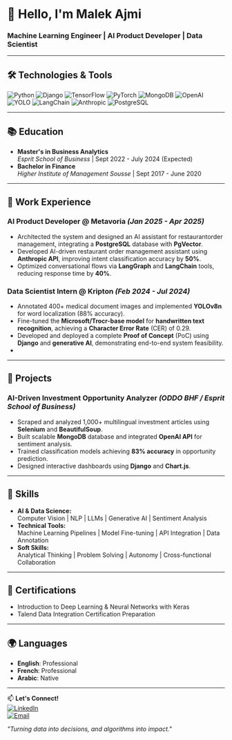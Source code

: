 # 👋 Hello, I'm Malek Ajmi  
### Machine Learning Engineer | AI Product Developer | Data Scientist  

---

## 🛠️ Technologies & Tools  

<p align="left">  
  <img src="https://img.shields.io/badge/Python-3776AB?style=for-the-badge&logo=python&logoColor=white" alt="Python" />  
  <img src="https://img.shields.io/badge/Django-092E20?style=for-the-badge&logo=django&logoColor=white" alt="Django" />  
  <img src="https://img.shields.io/badge/TensorFlow-FF6F00?style=for-the-badge&logo=tensorflow&logoColor=white" alt="TensorFlow" />  
  <img src="https://img.shields.io/badge/PyTorch-EE4C2C?style=for-the-badge&logo=pytorch&logoColor=white" alt="PyTorch" />  
  <img src="https://img.shields.io/badge/MongoDB-47A248?style=for-the-badge&logo=mongodb&logoColor=white" alt="MongoDB" />  
  <img src="https://img.shields.io/badge/OpenAI-412991?style=for-the-badge&logo=openai&logoColor=white" alt="OpenAI" />  
  <img src="https://img.shields.io/badge/YOLO-00FFFF?style=for-the-badge&logo=yolo&logoColor=black" alt="YOLO" />  
  <img src="https://img.shields.io/badge/LangChain-00A67E?style=for-the-badge&logo=langchain&logoColor=white" alt="LangChain" />
  <img src="https://img.shields.io/badge/Anthropic-1C1C1C?style=for-the-badge&logo=anthropic&logoColor=white" alt="Anthropic" />
  <img src="https://img.shields.io/badge/PostgreSQL-4169E1?style=for-the-badge&logo=postgresql&logoColor=white" alt="PostgreSQL" />
</p>  

---

## 📚 Education  
- **Master's in Business Analytics**  
  *Esprit School of Business* | Sept 2022 - July 2024 (Expected)  
- **Bachelor in Finance**  
  *Higher Institute of Management Sousse* | Sept 2017 - June 2020  

---

## 💼 Work Experience  

### **AI Product Developer** @ Metavoria *(Jan 2025 - Apr 2025)*  
- Architected the system and designed an AI assistant for restaurantorder management, integrating a **PostgreSQL** database with **PgVector**.
- Developed AI-driven restaurant order management assistant using **Anthropic API**, improving intent classification accuracy by **50%**.  
- Optimized conversational flows via **LangGraph** and **LangChain** tools, reducing response time by **40%**.  

### **Data Scientist Intern** @ Kripton *(Feb 2024 - Jul 2024)*  
- Annotated 400+ medical document images and implemented **YOLOv8n** for word localization (88% accuracy).
- Fine-tuned the **Microsoft/Trocr-base model** for **handwritten text recognition**, achieving a **Character Error Rate** (CER) of 0.29.  
- Developed and deployed a complete **Proof of Concept** (PoC) using **Django** and **generative AI**, demonstrating end-to-end system feasibility.
-  

---

## 🚀 Projects  

### **AI-Driven Investment Opportunity Analyzer** *(ODDO BHF / Esprit School of Business)*  
- Scraped and analyzed 1,000+ multilingual investment articles using **Selenium** and **BeautifulSoup**.  
- Built scalable **MongoDB** database and integrated **OpenAI API** for sentiment analysis.  
- Trained classification models achieving **83% accuracy** in opportunity prediction.  
- Designed interactive dashboards using **Django** and **Chart.js**.  

---

## 🔧 Skills  
- **AI & Data Science:**  
  Computer Vision | NLP | LLMs | Generative AI | Sentiment Analysis  
- **Technical Tools:**  
  Machine Learning Pipelines | Model Fine-tuning | API Integration | Data Annotation  
- **Soft Skills:**  
  Analytical Thinking | Problem Solving | Autonomy | Cross-functional Collaboration  

---

## 📜 Certifications  
- Introduction to Deep Learning & Neural Networks with Keras  
- Talend Data Integration Certification Preparation  

---

## 🌍 Languages  
- **English**: Professional  
- **French**: Professional  
- **Arabic**: Native  

---

📫 **Let's Connect!**  
[![LinkedIn](https://img.shields.io/badge/LinkedIn-0A66C2?style=for-the-badge&logo=linkedin&logoColor=white)]([https://www.linkedin.com/in/malek-ajmi/])  
[![Email](https://img.shields.io/badge/Email-D14836?style=for-the-badge&logo=gmail&logoColor=white)](mailto:malek.ajmi98@gmail.com)  

*"Turning data into decisions, and algorithms into impact."*  
